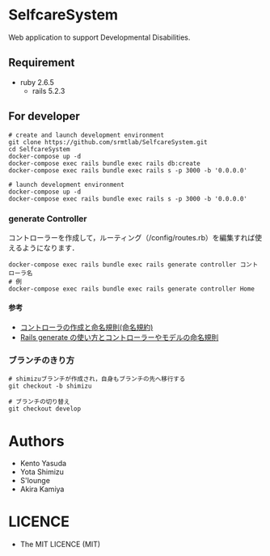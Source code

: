 SelfcareSystem
====
Web application to support Developmental Disabilities.

## Requirement
- ruby 2.6.5
    - rails 5.2.3

## For developer
```
# create and launch development environment
git clone https://github.com/srmtlab/SelfcareSystem.git
cd SelfcareSystem
docker-compose up -d
docker-compose exec rails bundle exec rails db:create
docker-compose exec rails bundle exec rails s -p 3000 -b '0.0.0.0'

# launch development environment
docker-compose up -d
docker-compose exec rails bundle exec rails s -p 3000 -b '0.0.0.0'
```

### generate Controller
コントローラーを作成して，ルーティング（/config/routes.rb）を編集すれば使えるようになります．
```
docker-compose exec rails bundle exec rails generate controller コントローラ名
# 例
docker-compose exec rails bundle exec rails generate controller Home
```
#### 参考
- [コントローラの作成と命名規則(命名規約)](https://www.javadrive.jp/rails/controller/index1.html)
- [Rails generate の使い方とコントローラーやモデルの命名規則](https://qiita.com/higeaaa/items/96c708d01a3dbb161f20)

### ブランチのきり方
```
# shimizuブランチが作成され，自身もブランチの先へ移行する
git checkout -b shimizu

# ブランチの切り替え
git checkout develop
```

# Authors
- Kento Yasuda
- Yota Shimizu
- S'lounge
- Akira Kamiya
  
# LICENCE
- The MIT LICENCE (MIT)
